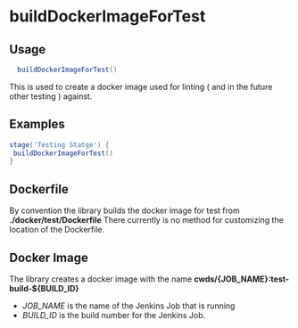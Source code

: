 # buildDockerImageForTest

## Usage

```groovy
  buildDockerImageForTest()
```

This is used to create a docker image used for linting ( and in the future other testing ) against.

## Examples

```groovy
stage('Testing Statge') {
 buildDockerImageForTest()
}
```

## Dockerfile
By convention the library builds the docker image for test from **./docker/test/Dockerfile**
There currently is no method for customizing the location of the Dockerfile.

## Docker Image
The library creates a docker image with the name **cwds/{JOB_NAME}:test-build-${BUILD\_ID}**

* *JOB_NAME* is the name of the Jenkins Job that is running
* *BUILD_ID*  is the build number for the Jenkins Job.
